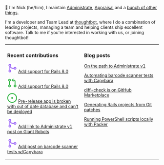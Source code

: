 👋 I'm Nick (he/him), I maintain [Administrate][1], [Appraisal][2] and a [bunch
of other things][3].

I'm a developer and Team Lead at [thoughtbot][4], where I do a combination of
leading projects, managing a team and helping clients ship excellent software.
Talk to me if you're interested in working with us, or joining thoughtbot!

<table><tr><td valign="top" width="50%">

### Recent contributions

<!-- contributions starts -->
![](icons/pull_request_merged.svg) [Add support for Rails 8.0](https://github.com/thoughtbot/administrate/pull/2705)

![](icons/pull_request_open.svg) [Add support for Rails 8.0](https://github.com/thoughtbot/suspenders/pull/1239)

![](icons/issue_open.svg) [Pre-release app is broken with out of date database and can't be deployed](https://github.com/thoughtbot/administrate/issues/2715)

![](icons/pull_request_merged.svg) [Add link to Administrate v1 post on Giant Robots](https://github.com/nickcharlton/site/pull/123)

![](icons/pull_request_merged.svg) [Add post on barcode scanner tests w/Capybara](https://github.com/nickcharlton/site/pull/125)

<!-- contributions ends -->
</td><td valign="top" width="50%">

### Blog posts

<!-- blog starts -->
[On the path to Administrate v1](https://nickcharlton.net/posts/path-to-administate-v1.html)

[Automating barcode scanner tests with Capybara](https://nickcharlton.net/posts/automating-barcode-scanner-tests-with-capybara.html)

[diff-check is on GitHub Marketplace](https://nickcharlton.net/posts/diff-check-is-on-github-marketplace.html)

[Generating Rails projects from Git patches](https://nickcharlton.net/posts/rails-projects-from-git-patches.html)

[Running PowerShell scripts locally with Packer](https://nickcharlton.net/posts/running-powershell-scripts-locally-with-packer.html)

<!-- blog ends -->
</td></tr></table>

[1]: https://github.com/thoughtbot/administrate
[2]: https://github.com/thoughtbot/appraisal
[3]: https://github.com/nickcharlton?tab=repositories
[4]: https://thoughtbot.com
